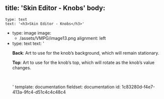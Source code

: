 title: 'Skin Editor - Knobs'
body:
  -
    type: text
    text: '<h3>Skin Editor - Knobs</h3>'
  -
    type: image
    image:
      - /assets/VMPG/image13.png
    alignment: left
  -
    type: text
    text: '<p><strong>Back</strong>: Art to use for the knob’s background, which will remain stationary.</p><p><strong>Top</strong>: Art to use for the knob’s top, which will rotate as the knob’s value changes.</p><p><br></p>'
template: documentation
fieldset: documentation
id: 1c83280d-f4e7-413a-9fc4-d51c4c4c48c4
